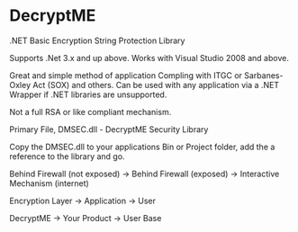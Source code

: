# DecryptME
.NET Basic Encryption String Protection Library

Supports .Net 3.x and up above.
Works with Visual Studio 2008 and above.

Great and simple method of application Compling with ITGC or Sarbanes-Oxley Act (SOX) and others. Can be used with any application via a .NET Wrapper if .NET libraries are unsupported.

Not a full RSA or like compliant mechanism.

Primary File,
DMSEC.dll - DecryptME Security Library

Copy the DMSEC.dll to your applications Bin or Project folder, add the a reference to the library and go.


Behind Firewall (not exposed) -> Behind Firewall (exposed) -> Interactive Mechanism (internet)

Encryption Layer -> Application -> User

DecryptME -> Your Product -> User Base
